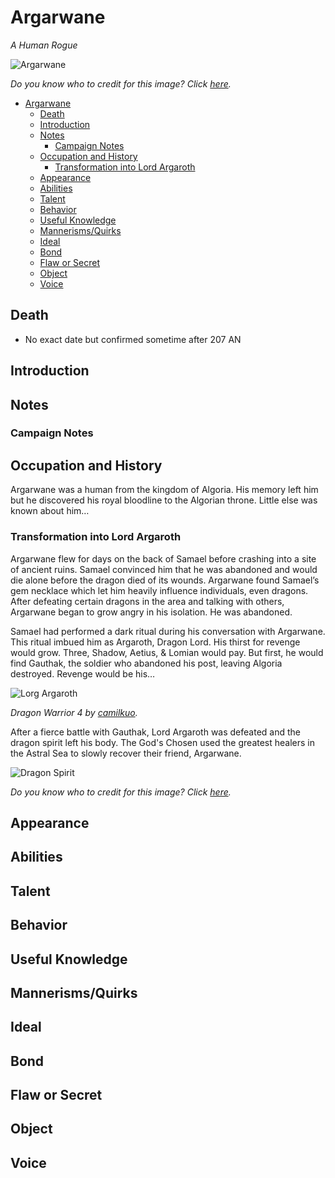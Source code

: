 # Argarwane
*A Human Rogue*

![Argarwane](https://i.pinimg.com/originals/b5/f1/49/b5f14933f0f0d38dabba501d8bd465e5.jpg)

*Do you know who to credit for this image? Click [here](https://airtable.com/shr3qtfCwGUUMYQqI).*

- [Argarwane](#Argarwane)
  - [Death](#Death)
  - [Introduction](#Introduction)
  - [Notes](#Notes)
    - [Campaign Notes](#Campaign-Notes)
  - [Occupation and History](#Occupation-and-History)
    - [Transformation into Lord Argaroth](#Transformation-into-Lord-Argaroth)
  - [Appearance](#Appearance)
  - [Abilities](#Abilities)
  - [Talent](#Talent)
  - [Behavior](#Behavior)
  - [Useful Knowledge](#Useful-Knowledge)
  - [Mannerisms/Quirks](#MannerismsQuirks)
  - [Ideal](#Ideal)
  - [Bond](#Bond)
  - [Flaw or Secret](#Flaw-or-Secret)
  - [Object](#Object)
  - [Voice](#Voice)

## Death
- No exact date but confirmed sometime after 207 AN
## Introduction
## Notes
### Campaign Notes
## Occupation and History
Argarwane was a human from the kingdom of Algoria. His memory left him but he discovered his royal bloodline to the Algorian throne. Little else was known about him…
### Transformation into Lord Argaroth
Argarwane flew for days on the back of Samael before crashing into a site of ancient ruins. Samael convinced him that he was abandoned and would die alone before the dragon died of its wounds. Argarwane found Samael’s gem necklace which let him heavily influence individuals, even dragons. After defeating certain dragons in the area and talking with others, Argarwane began to grow angry in his isolation. He was abandoned.

Samael had performed a dark ritual during his conversation with Argarwane. This ritual imbued him as Argaroth, Dragon Lord. His thirst for revenge would grow. Three, Shadow, Aetius, & Lomian would pay. But first, he would find Gauthak, the soldier who abandoned his post, leaving Algoria destroyed. Revenge would be his…

![Lorg Argaroth](https://images-wixmp-ed30a86b8c4ca887773594c2.wixmp.com/f/720f041b-8f8f-4bbc-9efa-b811d0e65765/d6gamq-eb926ab4-07d9-4df6-a273-e3f2d37f3330.jpg?token=eyJ0eXAiOiJKV1QiLCJhbGciOiJIUzI1NiJ9.eyJzdWIiOiJ1cm46YXBwOjdlMGQxODg5ODIyNjQzNzNhNWYwZDQxNWVhMGQyNmUwIiwiaXNzIjoidXJuOmFwcDo3ZTBkMTg4OTgyMjY0MzczYTVmMGQ0MTVlYTBkMjZlMCIsIm9iaiI6W1t7InBhdGgiOiJcL2ZcLzcyMGYwNDFiLThmOGYtNGJiYy05ZWZhLWI4MTFkMGU2NTc2NVwvZDZnYW1xLWViOTI2YWI0LTA3ZDktNGRmNi1hMjczLWUzZjJkMzdmMzMzMC5qcGcifV1dLCJhdWQiOlsidXJuOnNlcnZpY2U6ZmlsZS5kb3dubG9hZCJdfQ.0Jl7UVOty2hkTNTSyxbV0v2-QSRJDcr7ccl8rwd01qw)

*Dragon Warrior 4 by [camilkuo](https://www.deviantart.com/camilkuo).*

After a fierce battle with Gauthak, Lord Argaroth was defeated and the dragon spirit left his body. The God's Chosen used the greatest healers in the Astral Sea to slowly recover their friend, Argarwane.

![Dragon Spirit](http://i34.servimg.com/u/f34/11/90/78/08/demon_11.jpg)

*Do you know who to credit for this image? Click [here](https://airtable.com/shr3qtfCwGUUMYQqI).*

## Appearance
## Abilities
## Talent
## Behavior
## Useful Knowledge
## Mannerisms/Quirks
## Ideal
## Bond
## Flaw or Secret
## Object
## Voice